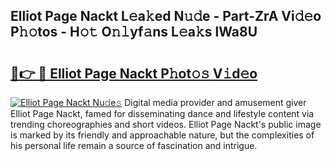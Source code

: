 ## Elliot Page Nackt L𝚎a𝚔ed N𝚞𝚍e - Part-ZrA Vi𝚍𝚎o P𝚑𝚘tos - H𝚘𝚝 O𝚗𝚕yf𝚊ns L𝚎a𝚔s lWa8U

# <h2><a href="http://kf5y8q.oniu.top/?m=Elliot+Page+Nackt">🔗👉 🔴 Elliot Page Nackt P𝚑ot𝚘𝚜 V𝚒d𝚎o</a></h2>

[![Elliot Page Nackt Nu𝚍e𝚜](https://i.imgur.com/0qMVB7G.gif)](http://kf5y8q.oniu.top/?m=Elliot+Page+Nackt)
Digital media provider and amusement giver Elliot Page Nackt, famed for disseminating dance and lifestyle content via trending choreographies and short videos. Elliot Page Nackt's public image is marked by its friendly and approachable nature, but the complexities of his personal life remain a source of fascination and intrigue.  
